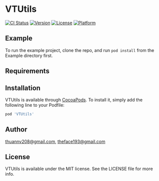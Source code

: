 # VTUtils

[![CI Status](https://img.shields.io/travis/thuannv208@gmail.com/VTUtils.svg?style=flat)](https://travis-ci.org/thuannv208@gmail.com/VTUtils)
[![Version](https://img.shields.io/cocoapods/v/VTUtils.svg?style=flat)](https://cocoapods.org/pods/VTUtils)
[![License](https://img.shields.io/cocoapods/l/VTUtils.svg?style=flat)](https://cocoapods.org/pods/VTUtils)
[![Platform](https://img.shields.io/cocoapods/p/VTUtils.svg?style=flat)](https://cocoapods.org/pods/VTUtils)

## Example

To run the example project, clone the repo, and run `pod install` from the Example directory first.

## Requirements

## Installation

VTUtils is available through [CocoaPods](https://cocoapods.org). To install
it, simply add the following line to your Podfile:

```ruby
pod 'VTUtils'
```

## Author

thuannv208@gmail.com, theface193@gmail.com

## License

VTUtils is available under the MIT license. See the LICENSE file for more info.
